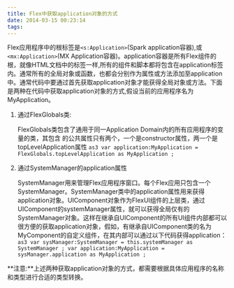 ```yaml
---
title: Flex中获取application对象的方式
date: 2014-03-15 00:23:14
tags:
---
```



Flex应用程序中的根标签是`<s:Application>`(Spark application容器),或`<mx:Application>`(MX Application容器)。application容器是所有Flex组件的根，就像HTML文档中的<html>标签一样,所有的组件和脚本都将包含在application标签内。通常所有的全局对象或函数，也都会分别作为属性或方法添加至application中。通常代码中要通过首先获取application对象才能获得全局对象或方法。下面是两种在代码中获取application对象的方式,假设当前的应用程序名为MyApplication。

1. 通过FlexGlobals类:

    FlexGlobals类包含了通用于同一Application Domain内的所有应用程序的变量的类，其包含	的公共属性只有两个，一个是constructor属性，两一个是topLevelApplication属性
        ```as3
		var application:MyApplication = FlexGlobals.topLevelApplication as MyApplication ;
		```

2. 通过SystemManager的application属性

	SystemManager用来管理Flex应用程序窗口。每个Flex应用只包含一个SystemManager。SystemManager类中的application属性用来获得application对象。UIComponent对象作为FlexUI组件的上层类，通过UIComponent的systemManager属性，就可以获得全局仅有的SystemManager对象。这样在继承自UIComponent的所有UI组件内部都可以很方便的获取application对象，假如，有继承自UIComponent类的名为MyComponent的自定义组件，在其内部可以通过以下代码获得application：
        ```as3
		var sysManager:SystemManager = this.systemManager as SystemManager ;
		var application:MyApplication = sysManager.application as MyApplication ;
		```

**注意:**上述两种获取application对象的方式，都需要根据具体应用程序的名称和类型进行合适的类型转换。
